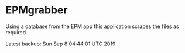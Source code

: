 # EPMgrabber
Using a database from the EPM app this application scrapes the files as required


Latest backup: Sun Sep 8 04:44:01 UTC 2019
